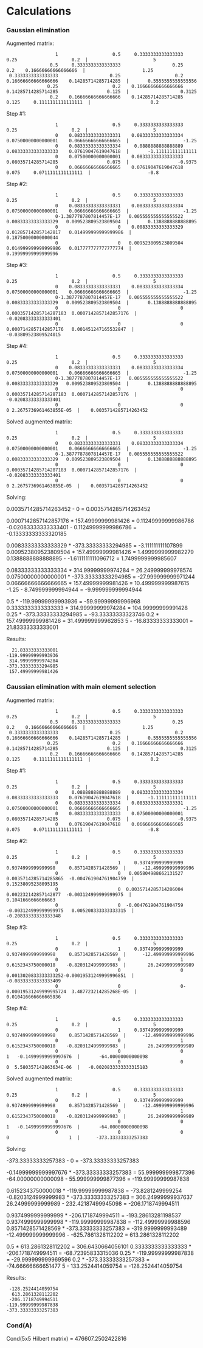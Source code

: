 # Calculations

### Gaussian elimination

Augmented matrix:

                      1                    0.5     0.3333333333333333                   0.25                    0.2  |                        5
                    0.5     0.3333333333333333                   0.25                    0.2    0.16666666666666666  |                     1.25
     0.3333333333333333                   0.25                    0.2    0.16666666666666666    0.14285714285714285  |       0.5555555555555556
                   0.25                    0.2    0.16666666666666666    0.14285714285714285                  0.125  |                   0.3125
                    0.2    0.16666666666666666    0.14285714285714285                  0.125     0.1111111111111111  |                      0.2

Step #1:

                      1                    0.5     0.3333333333333333                   0.25                    0.2  |                        5
                      0    0.08333333333333331    0.08333333333333334    0.07500000000000001    0.06666666666666665  |                    -1.25
                      0    0.08333333333333334     0.0888888888888889    0.08333333333333333    0.07619047619047618  |       -1.111111111111111
                      0    0.07500000000000001    0.08333333333333333    0.08035714285714285                  0.075  |                  -0.9375
                      0    0.06666666666666665    0.07619047619047618                  0.075     0.0711111111111111  |                     -0.8

Step #2:

                      1                    0.5     0.3333333333333333                   0.25                    0.2  |                        5
                      0    0.08333333333333331    0.08333333333333334    0.07500000000000001    0.06666666666666665  |                    -1.25
                      0-1.3877787807814457E-17   0.005555555555555522    0.00833333333333329   0.009523809523809504  |       0.1388888888888895
                      0                      0    0.00833333333333329   0.012857142857142817   0.014999999999999986  |      0.18750000000000044
                      0                      0   0.009523809523809504   0.014999999999999986   0.017777777777777774  |      0.19999999999999996

Step #3:

                      1                    0.5     0.3333333333333333                   0.25                    0.2  |                        5
                      0    0.08333333333333331    0.08333333333333334    0.07500000000000001    0.06666666666666665  |                    -1.25
                      0-1.3877787807814457E-17   0.005555555555555522    0.00833333333333329   0.009523809523809504  |       0.1388888888888895
                      0                      0                      0 0.00035714285714287183  0.0007142857142857176  |     -0.02083333333333401
                      0                      0                      0  0.0007142857142857176   0.001451247165532847  |     -0.03809523809524015

Step #4:

                      1                    0.5     0.3333333333333333                   0.25                    0.2  |                        5
                      0    0.08333333333333331    0.08333333333333334    0.07500000000000001    0.06666666666666665  |                    -1.25
                      0-1.3877787807814457E-17   0.005555555555555522    0.00833333333333329   0.009523809523809504  |       0.1388888888888895
                      0                      0                      0 0.00035714285714287183  0.0007142857142857176  |     -0.02083333333333401
                      0                      0                      0                      0 2.2675736961463855E-05  |    0.0035714285714263452

Solved augmented matrix:

                      1                    0.5     0.3333333333333333                   0.25                    0.2  |                        5
                      0    0.08333333333333331    0.08333333333333334    0.07500000000000001    0.06666666666666665  |                    -1.25
                      0-1.3877787807814457E-17   0.005555555555555522    0.00833333333333329   0.009523809523809504  |       0.1388888888888895
                      0                      0                      0 0.00035714285714287183  0.0007142857142857176  |     -0.02083333333333401
                      0                      0                      0                      0 2.2675736961463855E-05  |    0.0035714285714263452

Solving:

0.0035714285714263452 - 0 = 0.0035714285714263452

0.0007142857142857176 * 157.49999999981426 = 0.11249999999986786
-0.02083333333333401 - 0.11249999999986786 = -0.13333333333320185

0.00833333333333329 * -373.33333333294985 = -3.111111111107899
0.009523809523809504 * 157.49999999981426 = 1.4999999999982279
0.1388888888888895 - -1.6111111111096712 = 1.7499999999985607

0.08333333333333334 * 314.99999999974284 = 26.249999999978574
0.07500000000000001 * -373.33333333294985 = -27.999999999971244
0.06666666666666665 * 157.49999999981426 = 10.499999999987615
-1.25 - 8.749999999994944 = -9.999999999994944

0.5 * -119.99999999993936 = -59.99999999996968
0.3333333333333333 * 314.99999999974284 = 104.99999999991428
0.25 * -373.33333333294985 = -93.33333333323746
0.2 * 157.49999999981426 = 31.499999999962853
5 - -16.83333333333001 = 21.83333333333001

Results:

      21.83333333333001
    -119.99999999993936
     314.99999999974284
    -373.33333333294985
     157.49999999981426


### Gaussian elimination with main element selection

Augmented matrix:

                      1                    0.5     0.3333333333333333                   0.25                    0.2  |                        5
                    0.5     0.3333333333333333                   0.25                    0.2    0.16666666666666666  |                     1.25
     0.3333333333333333                   0.25                    0.2    0.16666666666666666    0.14285714285714285  |       0.5555555555555556
                   0.25                    0.2    0.16666666666666666    0.14285714285714285                  0.125  |                   0.3125
                    0.2    0.16666666666666666    0.14285714285714285                  0.125     0.1111111111111111  |                      0.2

Step #1:

                      1                    0.5     0.3333333333333333                   0.25                    0.2  |                        5
                      0     0.0888888888888889    0.08333333333333334    0.08333333333333333    0.07619047619047618  |       -1.111111111111111
                      0    0.08333333333333334    0.08333333333333331    0.07500000000000001    0.06666666666666665  |                    -1.25
                      0    0.08333333333333333    0.07500000000000001    0.08035714285714285                  0.075  |                  -0.9375
                      0    0.07619047619047618    0.06666666666666665                  0.075     0.0711111111111111  |                     -0.8

Step #2:

                      1                    0.5     0.3333333333333333                   0.25                    0.2  |                        5
                      0                      1     0.9374999999999999     0.9374999999999998     0.8571428571428569  |      -12.499999999999996
                      0                      0   0.005804988662131527  0.0035714285714285865  -0.004761904761904759  |      0.15238095238095195
                      0                      0  0.0035714285714286004   0.002232142857142877  -0.003124999999999975  |       0.1041666666666663
                      0                      0  -0.004761904761904759  -0.003124999999999975   0.005208333333333315  |     -0.20833333333333348

Step #3:

                      1                    0.5     0.3333333333333333                   0.25                    0.2  |                        5
                      0                      1     0.9374999999999999     0.9374999999999998     0.8571428571428569  |      -12.499999999999996
                      0                      0                      1     0.6152343750000018    -0.8203124999999983  |        26.24999999999989
                      0                      0                      0  0.0013020833333333252-0.00019531249999996851  |     -0.08333333333333409
                      0                      0                      0-0.00019531249999995724  3.487723214285268E-05  |     0.010416666666665936

Step #4:

                      1                    0.5     0.3333333333333333                   0.25                    0.2  |                        5
                      0                      1     0.9374999999999999     0.9374999999999998     0.8571428571428569  |      -12.499999999999996
                      0                      0                      1     0.6152343750000018    -0.8203124999999983  |        26.24999999999989
                      0                      0                      0                      1   -0.14999999999997676  |       -64.00000000000098
                      0                      0                      0                      0  5.580357142863634E-06  |   -0.0020833333333315183

Solved augmented matrix:

                      1                    0.5     0.3333333333333333                   0.25                    0.2  |                        5
                      0                      1     0.9374999999999999     0.9374999999999998     0.8571428571428569  |      -12.499999999999996
                      0                      0                      1     0.6152343750000018    -0.8203124999999983  |        26.24999999999989
                      0                      0                      0                      1   -0.14999999999997676  |       -64.00000000000098
                      0                      0                      0                      0                      1  |      -373.33333333257383

Solving:

-373.33333333257383 - 0 = -373.33333333257383

-0.14999999999997676 * -373.33333333257383 = 55.999999999877396
-64.00000000000098 - 55.999999999877396 = -119.99999999987838

0.6152343750000018 * -119.99999999987838 = -73.8281249999254
-0.8203124999999983 * -373.33333333257383 = 306.24999999937637
26.24999999999989 - 232.42187499945098 = -206.1718749994511

0.9374999999999999 * -206.1718749994511 = -193.28613281198537
0.9374999999999998 * -119.99999999987838 = -112.49999999988596
0.8571428571428569 * -373.33333333257383 = -319.9999999993489
-12.499999999999996 - -625.7861328112202 = 613.2861328112202

0.5 * 613.2861328112202 = 306.6430664056101
0.3333333333333333 * -206.1718749994511 = -68.72395833315036
0.25 * -119.99999999987838 = -29.999999999969596
0.2 * -373.33333333257383 = -74.66666666651477
5 - 133.2524414059754 = -128.2524414059754

Results:

     -128.2524414059754
      613.2861328112202
     -206.1718749994511
    -119.99999999987838
    -373.33333333257383
    
### Cond(A)

  Cond(5x5 Hilbert matrix) = 476607.2502422816
